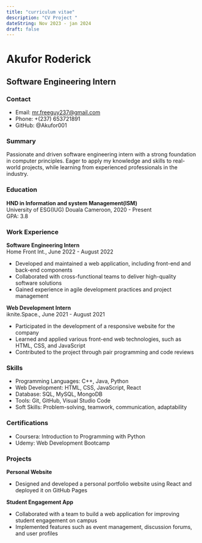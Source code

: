 ```yaml
---
title: "curriculum vitae"
description: "CV Project "
dateString: Nov 2023 - jan 2024
draft: false
---
```

# Akufor Roderick

## Software Engineering Intern

### Contact
- Email: mr.freeguy237@gmail.com
- Phone: +(237) 653721891
- GitHub: @Akufor001

### Summary
Passionate and driven software engineering intern with a strong foundation in computer principles. Eager to apply my knowledge and skills to real-world projects, while learning from experienced professionals in the industry.

### Education
**HND in Information and system Management(ISM)**  
University of ESG(IUG) Douala Cameroon, 2020 - Present  
GPA: 3.8

### Work Experience
**Software Engineering Intern**  
Home Front Int., June 2022 - August 2022
- Developed and maintained a web application, including front-end and back-end components
- Collaborated with cross-functional teams to deliver high-quality software solutions
- Gained experience in agile development practices and project management

**Web Development Intern**  
iknite.Space., June 2021 - August 2021
- Participated in the development of a responsive website for the company
- Learned and applied various front-end web technologies, such as HTML, CSS, and JavaScript
- Contributed to the project through pair programming and code reviews

### Skills
- Programming Languages: C++, Java, Python
- Web Development: HTML, CSS, JavaScript, React
- Database: SQL, MySQL, MongoDB
- Tools: Git, GitHub, Visual Studio Code
- Soft Skills: Problem-solving, teamwork, communication, adaptability

### Certifications
- Coursera: Introduction to Programming with Python
- Udemy: Web Development Bootcamp

### Projects
**Personal Website**
- Designed and developed a personal portfolio website using React and deployed it on GitHub Pages

**Student Engagement App**
- Collaborated with a team to build a web application for improving student engagement on campus
- Implemented features such as event management, discussion forums, and user profiles